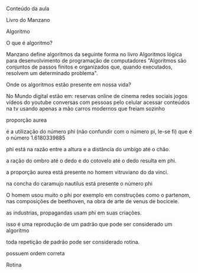Conteúdo da aula

Livro do Manzano

Algoritmo

O que é algoritmo?

Manzano define algoritmos da seguinte forma no livro Algoritmos lógica para desenvolvimento de programação de computadores
"Algoritmos são conjuntos de passos finitos e organizados que, quando executados, resolvem um determinado problema".

Onde os algoritmos estão presente em nossa vida?

No Mundo digital estão em:
reservas online de cinema
redes sociais
jogos
vídeos do youtube
conversas com pessoas pelo celular
acessar conteúdos na tv usando apenas a mão
carros modernos que freiam sozinho

proporção aurea

é a utilização do número phi (não confundir com o número pi, le-se fi) que é o número 1.6180339885 

phi está na razão entre a altura e a distância do umbigo até o chão.

a ração do ombro até o dedo e do cotovelo até o dedo resulta em phi.

a proporção aurea está presente no homem vitruviano do da vinci.

na concha do caramujo nautilus está presente o número phi

O homem usou muito o phi por exemplo em construções como o partenom, nas composições de beethoven, na obra de arte de venus de bocicele.

as industrias, propagandas usam phi em suas criações.

isso é uma reprodução de um padrão que pode ser considerado um algoritmo

toda repetição de padrão pode ser considerado rotina.	

possuem ordem correta

Rotina

